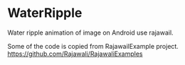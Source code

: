 # WaterRipple
Water ripple animation of image on Android use rajawail.

Some of the code is copied from RajawailExample project. https://github.com/Rajawali/RajawaliExamples
